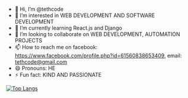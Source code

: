 - 👋 Hi, I’m @tethcode
- 👀 I’m interested in WEB DEVELOPMENT AND SOFTWARE DEVELOPMENT
- 🌱 I’m currently learning React.js and Django
- 💞️ I’m looking to collaborate on WEB DEVELOPMENT, AUTOMATION PROJECTS
- 📫 How to reach me on facebook: https://www.facebook.com/profile.php?id=61560838653409, email: tethcode@gmail.com
- 😄 Pronouns: HE
- ⚡ Fun fact: KIND AND PASSIONATE


[![Top Langs](https://github-readme-stats.vercel.app/api/top-langs/?username=tethcode)](https://github.com/anuraghazra/github-readme-stats)
